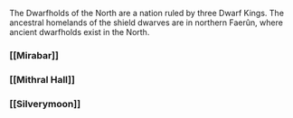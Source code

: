 The Dwarfholds of the North are a nation ruled by three Dwarf Kings. The ancestral homelands of the shield dwarves are in northern Faerûn, where ancient dwarfholds exist in the North. 
### [[Mirabar]]
### [[Mithral Hall]]
### [[Silverymoon]]